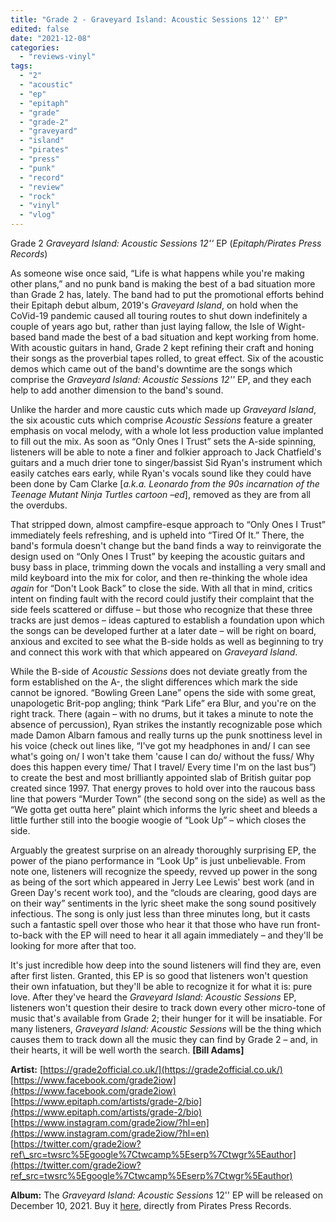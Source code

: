 ```yaml
---
title: "Grade 2 - Graveyard Island: Acoustic Sessions 12'' EP"
edited: false
date: "2021-12-08"
categories:
  - "reviews-vinyl"
tags:
  - "2"
  - "acoustic"
  - "ep"
  - "epitaph"
  - "grade"
  - "grade-2"
  - "graveyard"
  - "island"
  - "pirates"
  - "press"
  - "punk"
  - "record"
  - "review"
  - "rock"
  - "vinyl"
  - "vlog"
---
```


Grade 2 _Graveyard Island: Acoustic Sessions 12''_ EP (_Epitaph/Pirates Press Records_)

As someone wise once said, “Life is what happens while you're making other plans,” and no punk band is making the best of a bad situation more than Grade 2 has, lately. The band had to put the promotional efforts behind their Epitaph debut album, 2019's _Graveyard Island_, on hold when the CoVid-19 pandemic caused all touring routes to shut down indefinitely a couple of years ago but, rather than just laying fallow, the Isle of Wight-based band made the best of a bad situation and kept working from home. With acoustic guitars in hand, Grade 2 kept refining their craft and honing their songs as the proverbial tapes rolled, to great effect. Six of the acoustic demos which came out of the band's downtime are the songs which comprise the _Graveyard Island: Acoustic Sessions 12''_ EP, and they each help to add another dimension to the band's sound.

Unlike the harder and more caustic cuts which made up _Graveyard Island_, the six acoustic cuts which comprise _Acoustic Sessions_ feature a greater emphasis on vocal melody, with a whole lot less production value implanted to fill out the mix. As soon as “Only Ones I Trust” sets the A-side spinning, listeners will be able to note a finer and folkier approach to Jack Chatfield's guitars and a much drier tone to singer/bassist Sid Ryan's instrument which easily catches ears early, while Ryan's vocals sound like they could have been done by Cam Clarke \[_a.k.a. Leonardo from the 90s incarnation of the Teenage Mutant Ninja Turtles cartoon –ed_\], removed as they are from all the overdubs.

That stripped down, almost campfire-esque approach to “Only Ones I Trust” immediately feels refreshing, and is upheld into “Tired Of It.” There, the band's formula doesn't change but the band finds a way to reinvigorate the design used on “Only Ones I Trust” by keeping the acoustic guitars and busy bass in place, trimming down the vocals and installing a very small and mild keyboard into the mix for color, and then re-thinking the whole idea _again_ for “Don't Look Back” to close the side. With all that in mind, critics intent on finding fault with the record could justify their complaint that the side feels scattered or diffuse – but those who recognize that these three tracks are just demos – ideas captured to establish a foundation upon which the songs can be developed further at a later date – will be right on board, anxious and excited to see what the B-side holds as well as beginning to try and connect this work with that which appeared on _Graveyard Island_.

While the B-side of _Acoustic Sessions_ does not deviate greatly from the form established on the A-, the slight differences which mark the side cannot be ignored. “Bowling Green Lane” opens the side with some great, unapologetic Brit-pop angling; think “Park Life” era Blur, and you're on the right track. There (again – with no drums, but it takes a minute to note the absence of percussion), Ryan strikes the instantly recognizable pose which made Damon Albarn famous and really turns up the punk snottiness level in his voice (check out lines like, “I've got my headphones in and/ I can see what's going on/ I won't take them 'cause I can do/ without the fuss/ Why does this happen every time/ That I travel/ Every time I'm on the last bus”) to create the best and most brilliantly appointed slab of British guitar pop created since 1997. That energy proves to hold over into the raucous bass line that powers “Murder Town” (the second song on the side) as well as the “We gotta get outta here” plaint which informs the lyric sheet and bleeds a little further still into the boogie woogie of “Look Up” – which closes the side.

Arguably the greatest surprise on an already thoroughly surprising EP, the power of the piano performance in “Look Up” is just unbelievable. From note one, listeners will recognize the speedy, revved up power in the song as being of the sort which appeared in Jerry Lee Lewis' best work (and in Green Day's recent work too), and the “clouds are clearing, good days are on their way” sentiments in the lyric sheet make the song sound positively infectious. The song is only just less than three minutes long, but it casts such a fantastic spell over those who hear it that those who have run front-to-back with the EP will need to hear it all again immediately – and they'll be looking for more after that too.

It's just incredible how deep into the sound listeners will find they are, even after first listen. Granted, this EP is so good that listeners won't question their own infatuation, but they'll be able to recognize it for what it is: pure love. After they've heard the _Graveyard Island: Acoustic Sessions_ EP, listeners won't question their desire to track down every other micro-tone of music that's available from Grade 2; their hunger for it will be insatiable. For many listeners, _Graveyard Island: Acoustic Sessions_ will be the thing which causes them to track down all the music they can find by Grade 2 – and, in their hearts, it will be well worth the search. **\[Bill Adams\]**

**Artist:** [https://grade2official.co.uk/](https://grade2official.co.uk/) [https://www.facebook.com/grade2iow](https://www.facebook.com/grade2iow) [https://www.epitaph.com/artists/grade-2/bio](https://www.epitaph.com/artists/grade-2/bio) [https://www.instagram.com/grade2iow/?hl=en](https://www.instagram.com/grade2iow/?hl=en) [https://twitter.com/grade2iow?ref\_src=twsrc%5Egoogle%7Ctwcamp%5Eserp%7Ctwgr%5Eauthor](https://twitter.com/grade2iow?ref_src=twsrc%5Egoogle%7Ctwcamp%5Eserp%7Ctwgr%5Eauthor)

**Album:** The _Graveyard Island: Acoustic Sessions_ 12'' EP will be released on December 10, 2021. Buy it [here](https://shop.piratespressrecords.com/products/grade-2-graveyard-island-acoustic-sessions-12), directly from Pirates Press Records.
